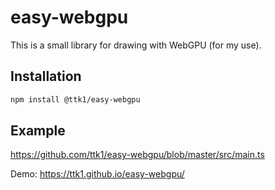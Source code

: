 # easy-webgpu

This is a small library for drawing with WebGPU (for my use).

## Installation

```sh
npm install @ttk1/easy-webgpu
```

## Example

https://github.com/ttk1/easy-webgpu/blob/master/src/main.ts

Demo: https://ttk1.github.io/easy-webgpu/
